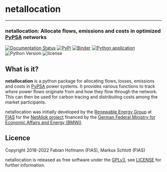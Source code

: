 # netallocation 
------------------
### netallocation: Allocate **flows**, **emissions** and **costs** in optimized [PyPSA](https://github.com/PyPSA/PyPSA) networks

[![Documentation Status](https://readthedocs.org/projects/netallocation/badge/?version=latest)](https://netallocation.readthedocs.io/en/latest/)
[![PyPI](https://img.shields.io/pypi/v/netallocation)](https://pypi.org/project/netallocation/)
[![Binder](https://mybinder.org/badge_logo.svg)](https://mybinder.org/v2/gh/FRESNA/netallocation/master?filepath=examples)
[![Python application](https://github.com/FRESNA/netallocation/workflows/Python%20application/badge.svg)](https://github.com/FRESNA/netallocation/actions/)
![Python Version](https://img.shields.io/badge/python-3.5%20%7C%203.6%20%7C%203.7-blue)
![license](https://img.shields.io/pypi/l/netallocation)

##  What is it?

**netallocation** is a python package for allocating flows, losses, emissions and costs in [PyPSA](https://www.github.com/PyPSA/PyPSA) power systems. It provides various functions to track *where* power flows originate from and how they flow through the network. This can then be used for carbon tracing and distributing costs among the market participants. 

<!-- ## Why is this useful?  -->



netallocation was initially developed by the
[Renewable Energy Group](https://fias.uni-frankfurt.de/physics/schramm/complex-renewable-energy-networks/) at [FIAS](https://fias.uni-frankfurt.de/) for the [NetAllok project](https://www.enargus.de/pub/bscw.cgi/?op=enargus.eps2&v=10&s=14&q=EA3310&id=399670&p=10) financed by the [German Federal Ministry for Economic Affairs and Energy (BMWi)](https://www.bmwi.de/Navigation/DE/Home/home.html).


## Licence

Copyright 2018-2022 Fabian Hofmann (FIAS), Markus Schlott (FIAS)



netallocation is released as free software under the
[GPLv3](http://www.gnu.org/licenses/gpl-3.0.en.html), see
[LICENSE](LICENSE) for further information.
